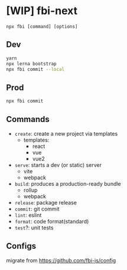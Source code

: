 # [WIP] fbi-next

`npx fbi [command] [options]`

## Dev

```bash
yarn
npx lerna bootstrap
npx fbi commit --local
```

## Prod

```bash
npx fbi commit
```

## Commands

- `create`: create a new project via templates
  - templates:
    - react
    - vue
    - vue2
- `serve`: starts a dev (or static) server
  - vite
  - webpack
- `build`: produces a production-ready bundle
  - rollup
  - webpack
- `release`: package release
- `commit`: git commit
- `lint`: eslint
- `format`: code format(standard)
- `test`?: unit tests

## Configs

migrate from https://github.com/fbi-js/config
